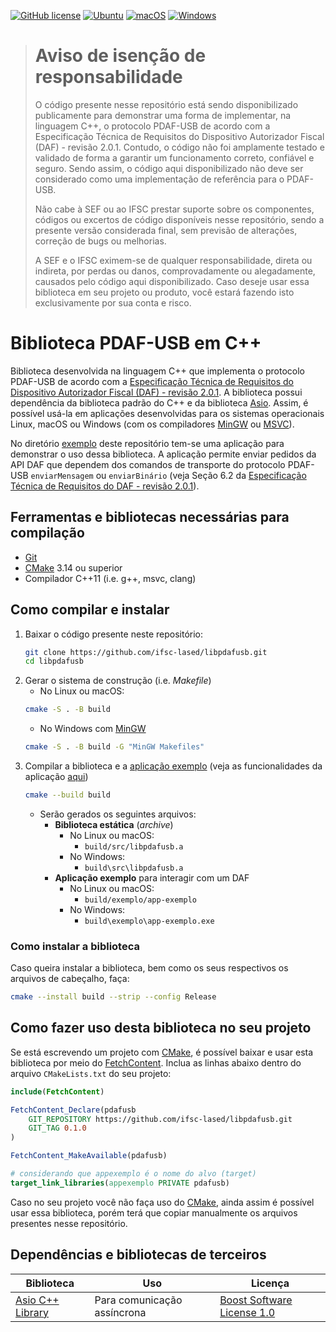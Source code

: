 [![GitHub license](https://img.shields.io/badge/license-MIT-blue.svg)](LICENSE)
[![Ubuntu](https://github.com/ifsc-lased/libpdafusb/actions/workflows/ubuntu.yml/badge.svg)](https://github.com/ifsc-lased/libpdafusb/actions/workflows/ubuntu.yml)
[![macOS](https://github.com/ifsc-lased/libpdafusb/actions/workflows/macos.yaml/badge.svg)](https://github.com/ifsc-lased/libpdafusb/actions/workflows/macos.yaml)
[![Windows](https://github.com/ifsc-lased/libpdafusb/actions/workflows/windows.yaml/badge.svg)](https://github.com/ifsc-lased/libpdafusb/actions/workflows/windows.yaml)

> # Aviso de isenção de responsabilidade
> O código presente nesse repositório está sendo disponibilizado publicamente para demonstrar uma forma de implementar, na linguagem C++, o protocolo PDAF-USB de acordo com a Especificação Técnica de Requisitos do Dispositivo Autorizador Fiscal (DAF) - revisão 2.0.1. Contudo, o código não foi amplamente testado e validado de forma a garantir um funcionamento correto, confiável e seguro. Sendo assim, o código aqui disponibilizado não deve ser considerado como uma implementação de referência para o PDAF-USB.
>
> Não cabe à SEF ou ao IFSC prestar suporte sobre os componentes, códigos ou excertos de código disponíveis nesse repositório, sendo a presente versão considerada final, sem previsão de alterações, correção de bugs ou melhorias.
>
> A SEF e o IFSC eximem-se de qualquer responsabilidade, direta ou indireta, por perdas ou danos, comprovadamente ou alegadamente, causados pelo código aqui disponibilizado. Caso deseje usar essa biblioteca em seu projeto ou produto, você estará fazendo isto exclusivamente por sua conta e risco.

# Biblioteca PDAF-USB em C++

Biblioteca desenvolvida na linguagem C++ que implementa o protocolo PDAF-USB de acordo com a [Especificação Técnica de Requisitos do Dispositivo Autorizador Fiscal (DAF) - revisão 2.0.1](https://www.sef.sc.gov.br/arquivos_portal/servicos/159/DAF_Especificacao_de_Requisitos_2.0.1.pdf.pdf). A biblioteca possui dependência da biblioteca padrão do C++ e da biblioteca [Asio](https://think-async.com/Asio/). Assim, é possível usá-la em aplicações desenvolvidas para os sistemas operacionais Linux, macOS ou Windows (com os compiladores [MinGW](https://www.mingw-w64.org) ou [MSVC](https://docs.microsoft.com/pt-br/cpp/build/reference/compiling-a-c-cpp-program?view=msvc-170)).

No diretório [exemplo](exemplo/) deste repositório tem-se uma aplicação para demonstrar o uso dessa biblioteca. A aplicação permite enviar pedidos da API DAF que dependem dos comandos de transporte do protocolo PDAF-USB `enviarMensagem` ou  `enviarBinário` (veja Seção 6.2 da [Especificação Técnica de Requisitos do DAF - revisão 2.0.1](https://www.sef.sc.gov.br/arquivos_portal/servicos/159/DAF_Especificacao_de_Requisitos_2.0.1.pdf.pdf)). 

## Ferramentas e bibliotecas necessárias para compilação

- [Git](https://git-scm.com/downloads)
- [CMake](https://cmake.org) 3.14 ou superior
- Compilador C++11 (i.e. g++, msvc, clang)

## Como compilar e instalar

1. Baixar o código presente neste repositório:
    ```bash
    git clone https://github.com/ifsc-lased/libpdafusb.git
    cd libpdafusb
    ``` 
1. Gerar o sistema de construção (i.e. *Makefile*)
   - No Linux ou macOS:
    ```bash
    cmake -S . -B build
    ```
   - No Windows com [MinGW](https://www.mingw-w64.org)
    ```bash
    cmake -S . -B build -G "MinGW Makefiles"
    ``` 
1. Compilar a biblioteca e a [aplicação exemplo](exemplo/) (veja as funcionalidades da aplicação [aqui](exemplo/Readme.md))
    ```bash
    cmake --build build
    ```
   - Serão gerados os seguintes arquivos:
     - **Biblioteca estática** (*archive*)
       - No Linux ou macOS: 
         - `build/src/libpdafusb.a`
       - No Windows: 
         - `build\src\libpdafusb.a`
     - **Aplicação exemplo** para interagir com um DAF  
       - No Linux ou macOS: 
         - `build/exemplo/app-exemplo`
       - No Windows: 
         - `build\exemplo\app-exemplo.exe`

### Como instalar a biblioteca

Caso queira instalar a biblioteca, bem como os seus respectivos os arquivos de cabeçalho, faça:

```bash
cmake --install build --strip --config Release
```
## Como fazer uso desta biblioteca no seu projeto

Se está escrevendo um projeto com [CMake](https://cmake.org/cmake/help/latest/index.html), é possível baixar e usar esta biblioteca por meio do [FetchContent](https://cmake.org/cmake/help/latest/module/FetchContent.html). Inclua as linhas abaixo dentro do arquivo `CMakeLists.txt` do seu projeto:

```cmake
include(FetchContent)

FetchContent_Declare(pdafusb
    GIT_REPOSITORY https://github.com/ifsc-lased/libpdafusb.git
    GIT_TAG 0.1.0
)

FetchContent_MakeAvailable(pdafusb)

# considerando que appexemplo é o nome do alvo (target)
target_link_libraries(appexemplo PRIVATE pdafusb)
```

Caso no seu projeto você não faça uso do [CMake](https://cmake.org/cmake/help/latest/index.html), ainda assim é possível usar essa biblioteca, porém terá que copiar manualmente os arquivos presentes nesse repositório.

## Dependências e bibliotecas de terceiros

| Biblioteca | Uso | Licença |
|------------|-----|---------|
| [Asio C++ Library](https://think-async.com/Asio/) | Para comunicação assíncrona | [Boost Software License 1.0](https://github.com/boostorg/boost/blob/master/LICENSE_1_0.txt) |